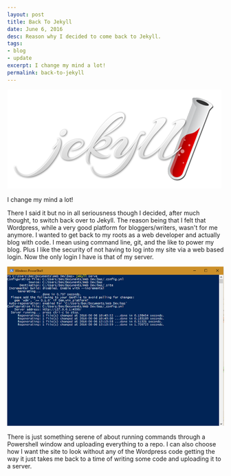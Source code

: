 ```yaml
---
layout: post
title: Back To Jekyll
date: June 6, 2016
desc: Reason why I decided to come back to Jekyll.
tags:
- blog
- update
excerpt: I change my mind a lot!
permalink: back-to-jekyll
---
```

![Jekyll Logo](/images/logo-2x.png)

I change my mind a lot!

<!-- ad -->

There I said it but no in all seriousness though I decided, after much thought,
to switch back over to Jekyll. The reason being that I felt that Wordpress,
while a very good platform for bloggers/writers, wasn't for me anymore. I wanted
to get back to my roots as a web developer and actually blog with code. I mean
using command line, git, and the like to power my blog. Plus I like the security
of not having to log into my site via a web based login. Now the only login I
have is that of my server.

![Image of Windows Powershell window with Jekyll running](/images/back-to-jekyll-image-1.png)

There is just something serene of about running commands through a Powershell
window and uploading everything to a repo. I can also choose how I want the site
to look without any of the Wordpress code getting the way it just takes me back
to a time of writing some code and uploading it to a server.
